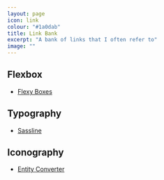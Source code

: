 ```yaml
---
layout: page
icon: link
colour: "#1a0dab"
title: Link Bank
excerpt: "A bank of links that I often refer to"
image: ""
---
```


## Flexbox

- [Flexy Boxes](http://the-echoplex.net/flexyboxes/) 

## Typography

- [Sassline](https://sassline.com/)

## Iconography

- [Entity Converter](https://www.evotech.net/articles/testjsentities.html)
